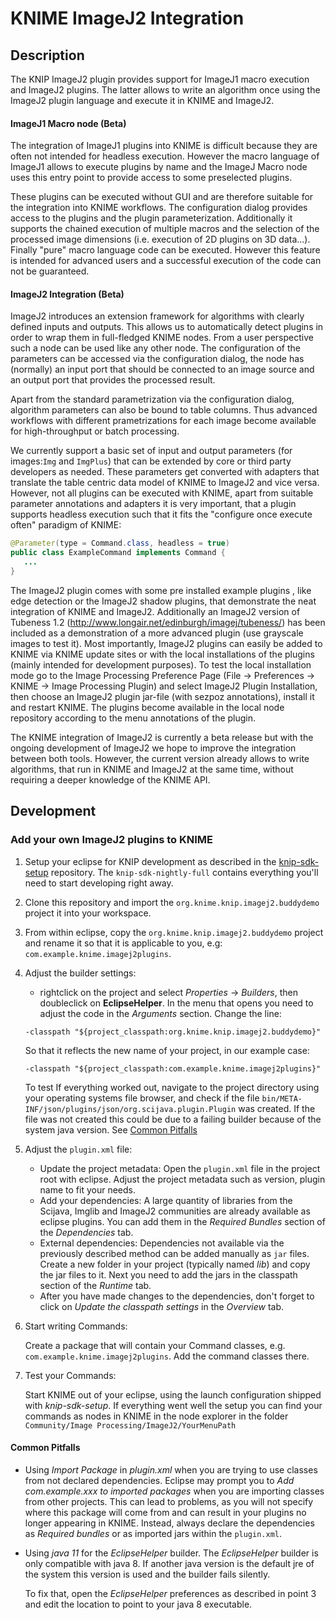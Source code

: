KNIME ImageJ2 Integration
============

Description
----------

The KNIP ImageJ2 plugin provides support for ImageJ1 macro execution and ImageJ2
plugins. The latter allows to write an algorithm once using the ImageJ2 plugin
language and execute it in KNIME and ImageJ2.

#### ImageJ1 Macro node (Beta)

The integration of ImageJ1 plugins into KNIME is difficult because they are
often not intended for headless execution. However the macro language of ImageJ1
allows to execute plugins by name and the ImageJ Macro node uses this entry
point to provide access to some preselected plugins.

These plugins can be executed without GUI and are therefore suitable for the
integration into KNIME workflows. The configuration dialog provides access to
the plugins and the plugin parameterization. Additionally it supports the
chained execution of multiple macros and the selection of the processed image
dimensions (i.e. execution of 2D plugins on 3D data...). Finally "pure" macro
language code can be executed. However this feature is intended for advanced
users and a successful execution of the code can not be guaranteed.

#### ImageJ2 Integration (Beta)

ImageJ2 introduces an extension framework for algorithms with clearly defined
inputs and outputs. This allows us to automatically detect plugins in order to
wrap them in full-fledged KNIME nodes. From a user perspective such a node can
be used like any other node. The configuration of the parameters can be accessed
via the configuration dialog, the node has (normally) an input port that should
be connected to an image source and an output port that provides the processed
result.

Apart from the standard parametrization via the configuration dialog, algorithm
parameters can also be bound to table columns. Thus advanced workflows with
different prametrizations for each image become available for high-throughput or
batch processing.

We currently support a basic set of input and output parameters (for images:`Img` and `ImgPlus`) that can be
extended by core or third party developers as needed. These parameters get
converted with adapters that translate the table centric data model of KNIME to
ImageJ2 and vice versa. However, not all plugins can be executed with KNIME,
apart from suitable parameter annotations and adapters it is very important,
that a plugin supports headless execution such that it fits the "configure once
execute often" paradigm of KNIME:

```java
@Parameter(type = Command.class, headless = true)
public class ExampleCommand implements Command {
   ...
}
```

The ImageJ2 plugin comes with some pre installed example plugins , like edge
detection or the ImageJ2 shadow plugins, that demonstrate the neat integration
of KNIME and ImageJ2. Additionally an ImageJ2 version of Tubeness 1.2
(http://www.longair.net/edinburgh/imagej/tubeness/) has been included as a
demonstration of a more advanced plugin (use grayscale images to test it). Most
importantly, ImageJ2 plugins can easily be added to KNIME via KNIME update sites
or with the local installations of the plugins (mainly intended for development
purposes). To test the local installation mode go to the Image Processing
Preference Page (File -> Preferences -> KNIME -> Image Processing Plugin) and
select ImageJ2 Plugin Installation, then choose an ImageJ2 plugin jar-file (with
sezpoz annotations), install it and restart KNIME. The plugins become available
in the local node repository according to the menu annotations of the plugin.

The KNIME integration of ImageJ2 is currently a beta release but with the
ongoing development of ImageJ2 we hope to improve the integration between both
tools. However, the current version already allows to write algorithms, that run
in KNIME and ImageJ2 at the same time, without requiring a deeper knowledge of
the KNIME API.

Development
-------------

### Add your own ImageJ2 plugins to KNIME
1. Setup your eclipse for KNIP development as described in
   the [knip-sdk-setup](https://github.com/knime-ip/knip-sdk-setup) repository.
   The ``knip-sdk-nightly-full`` contains everything you'll need to start developing right away.

2. Clone this repository and import the ``org.knime.knip.imagej2.buddydemo`` project it into your workspace.

3. From within eclipse, copy the ``org.knime.knip.imagej2.buddydemo`` project
   and rename it so that it is applicable to you, e.g: ``com.example.knime.imagej2plugins``. 

3. Adjust the builder settings:
   - rightclick on the project and select _Properties_ -> _Builders_, then
   doubleclick on __EclipseHelper__. In the menu that opens you need to adjust
   the code in the _Arguments_ section. Change the line:
   ```
   -classpath "${project_classpath:org.knime.knip.imagej2.buddydemo}"
   ```
   So that it reflects the new name of your project, in our example case:
   ```
   -classpath "${project_classpath:com.example.knime.imagej2plugins}"
   ```
   To test If everything worked out, navigate to the project directory using
   your operating systems file browser, and check if the file
   ``bin/META-INF/json/plugins/json/org.scijava.plugin.Plugin`` was created.
   If the file was not created this could be due to a failing builder because
   of the system java version. See [Common Pitfalls](#common-pitfalls)

5. Adjust the ``plugin.xml`` file:
   - Update the project metadata:
       Open the ``plugin.xml`` file in the project root with eclipse. Adjust the
       project metadata such as version, plugin name to fit your needs.
   - Add your dependencies:
       A large quantity of libraries from the Scijava, Imglib and ImageJ2
       communities are already available as eclipse plugins. You can add them
       in the _Required Bundles_ section of the _Dependencies_ tab.
   - External dependencies:
      Dependencies not available via the previously described method can be
      added manually as `jar` files. Create a new folder in your project
      (typically named _lib_) and copy the jar files to it. Next you need to add 
      the jars in the classpath section of the _Runtime_ tab.
   - After you have made changes to the dependencies, don't forget to click on
      _Update the classpath settings_ in the _Overview_ tab.

6. Start writing Commands:

   Create a package that will contain your Command
   classes, e.g. `com.example.knime.imagej2plugins`. Add the command classes
   there.

7. Test your Commands:

   Start KNIME out of your eclipse, using the launch
   configuration shipped with _knip-sdk-setup_. If everything went well the
   setup you can find your commands as nodes in KNIME in the node explorer in
   the folder `Community/Image Processing/ImageJ2/YourMenuPath`

#### Common Pitfalls

- Using _Import Package_ in _plugin.xml_ when you are trying to use classes from
  not declared dependencies. Eclipse may prompt you to _Add com.example.xxx to
  imported packages_ when you are importing classes from other projects.
  This can lead to problems, as you will not specify where this package will
  come from and can result in your plugins no longer appearing in KNIME.
  Instead, always declare the dependencies as _Required bundles_ or as imported
  jars within the `plugin.xml`.

- Using _java 11_ for the _EclipseHelper_ builder. The _EclipseHelper_ builder is
  only compatible with java 8. If another java version is the default jre of the
  system this version is used and the builder fails silently.  
  
  To fix that, open the _EclipseHelper_ preferences as described in point 3 and edit
  the location to point to your java 8 executable.
